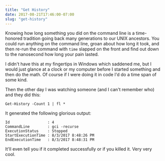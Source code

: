 ```yaml
---
title: "Get History"
date: 2017-08-21T17:46:00-07:00
slug: "get-history"
---
```


Knowing how long something you did on the command line is a time-honored
tradition going back many generations to our UNIX ancestors. You could run
anything on the command line, groan about how long it took, and then re-run
the command with `time` slapped on the front and find out down to the nanosecond
how long your pain lasted.

I didn't have this at my fingertips in Windows which saddened me, but I would
just glance at a clock or my computer before I started something and then do
the math. Of course if I were doing it in code I'd do a time span of some kind.

Then the other day I was watching someone (and I can't remember who) and they
did this:

```
Get-History -Count 1 | fl *
```

It generated the following glorious output:

```
Id                 : 4
CommandLine        : gci -recurse
ExecutionStatus    : Stopped
StartExecutionTime : 8/3/2017 8:48:26 PM
EndExecutionTime   : 8/3/2017 8:48:31 PM
```

It'll even tell you if it completed successfully or if you killed it. Very very
cool.
